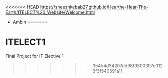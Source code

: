 <<<<<<< HEAD
https://sheeshkebab27.github.io/Hearthe-Hear-The-Earth/ITELECT%20_Website/Welcome.html

- Ambin
=======
# ITELECT1
Final Project for IT Elective 1
>>>>>>> 354b4d34207dd98f9300397c0126f3f540591a11
